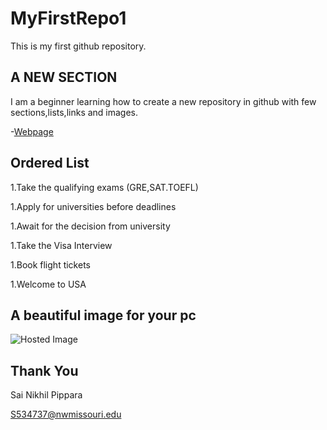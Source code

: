 # MyFirstRepo1
This is my first github repository.

## A NEW SECTION
I am a beginner learning how to create a new repository in github with few sections,lists,links and images.

-[Webpage](https://en.wikipedia.org/wiki/History_of_the_World_Wide_Web)

## Ordered List

1.Take the qualifying exams (GRE,SAT.TOEFL)

1.Apply for universities before deadlines

1.Await for the decision from university

1.Take the Visa Interview

1.Book flight tickets

1.Welcome to USA

## A beautiful image for your pc 
![Hosted Image](https://i.ytimg.com/vi/4NGZQqPpDMw/maxresdefault.jpg)

## Thank You
Sai Nikhil Pippara

S534737@nwmissouri.edu




